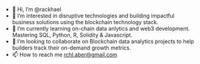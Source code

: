 - 👋 Hi, I’m @rackhael
- 👀 I’m interested in disruptive technologies and building impactful business solutions using the blockchain technology stack. 
- 🌱 I’m currently learning on-chain data anlytics and web3 development. Mastering SQL, Python, R, Solidity & Javascript.
- 💞️ I’m looking to collaborate on Blockchain data analytics projects to help builders track their on-demand growth metrics.
- 📫 How to reach me rchl.aber@gmail.com

<!---
rackhael/rackhael is a ✨ special ✨ repository because its `README.md` (this file) appears on your GitHub profile.
You can click the Preview link to take a look at your changes.
--->
